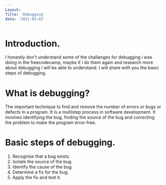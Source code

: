 ```yaml
---
Layout:
Title: 'Debugging'
date: '2021-03-02'
---
```


# Introduction.

I honestly don't understand some of the challanges for debugging i was doing in the freecodecamp, maybe if i do them again and research more about debugging i will be able to understand. I will share with you the basic steps of debugging.

# What is debugging?

The important technique to find and remove the number of errors or bugs or defects in a program. It is a multistep process in software development. It involves identifying the bug, finding the source of the bug and correcting the problem to make the program error-free.

# Basic steps of debugging.

1. Recognise that a bug exists.
2. Isolate the source of the bug.
3. Identify the cause of the bug.
4. Determine a fix for the bug.
5. Apply the fix and test it.



